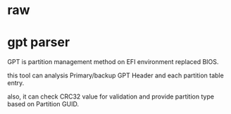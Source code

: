 raw
===
# gpt parser

 GPT is partition management method on EFI environment replaced BIOS.

 this tool can analysis Primary/backup GPT Header and each partition table entry.

 also, it can check CRC32 value for validation and provide partition type based on Partition GUID.
